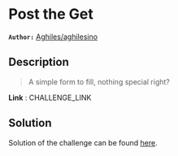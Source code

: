 # Post the Get

**`Author:`** [Aghiles/aghilesino](https://github.com/aghilesino)

## Description

> A simple form to fill, nothing special right?  

**Link** : CHALLENGE_LINK

## Solution

Solution of the challenge can be found [here](solution/).

